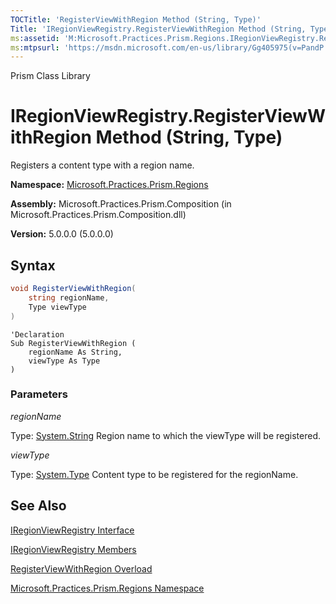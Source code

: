 ```yaml
---
TOCTitle: 'RegisterViewWithRegion Method (String, Type)'
Title: 'IRegionViewRegistry.RegisterViewWithRegion Method (String, Type) (Microsoft.Practices.Prism.Regions)'
ms:assetid: 'M:Microsoft.Practices.Prism.Regions.IRegionViewRegistry.RegisterViewWithRegion(System.String,System.Type)'
ms:mtpsurl: 'https://msdn.microsoft.com/en-us/library/Gg405975(v=PandP.50)'
---
```


Prism Class Library

IRegionViewRegistry.RegisterViewWithRegion Method (String, Type)
====================================================================

Registers a content type with a region name.

**Namespace:** [Microsoft.Practices.Prism.Regions](https://msdn.microsoft.com/en-us/library/microsoft.practices.prism.regions(v=pandp.50))

**Assembly:** Microsoft.Practices.Prism.Composition (in Microsoft.Practices.Prism.Composition.dll)

**Version:** 5.0.0.0 (5.0.0.0)


## Syntax


```C#
void RegisterViewWithRegion(
	string regionName,
	Type viewType
)
```

```VB
'Declaration
Sub RegisterViewWithRegion ( 
	regionName As String,
	viewType As Type
)
```


### Parameters

*regionName*
  
Type: [System.String](http://msdn.microsoft.com/en-us/library/s1wwdcbf)
Region name to which the viewType will be registered.

*viewType*  

Type: [System.Type](http://msdn.microsoft.com/en-us/library/42892f65)
Content type to be registered for the regionName.

See Also
--------


[IRegionViewRegistry Interface](https://msdn.microsoft.com/en-us/library/microsoft.practices.prism.regions.iregionviewregistry(v=pandp.50))

[IRegionViewRegistry Members](https://msdn.microsoft.com/en-us/library/microsoft.practices.prism.regions.iregionviewregistry_members(v=pandp.50))

[RegisterViewWithRegion Overload](https://msdn.microsoft.com/en-us/library/microsoft.practices.prism.regions.iregionviewregistry.registerviewwithregion(v=pandp.50))

[Microsoft.Practices.Prism.Regions Namespace](https://msdn.microsoft.com/en-us/library/microsoft.practices.prism.regions(v=pandp.50))
